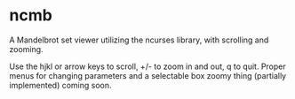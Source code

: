 ncmb
====

A Mandelbrot set viewer utilizing the ncurses library, with scrolling and zooming.

Use the hjkl or arrow keys to scroll, +/- to zoom in and out, q to quit. Proper menus for
changing parameters and a selectable box zoomy thing (partially implemented) coming soon. 
